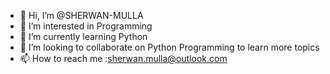 - 👋 Hi, I’m @SHERWAN-MULLA
- 👀 I’m interested in Programming
- 🌱 I’m currently learning Python
- 💞️ I’m looking to collaborate on Python Programming to learn more topics
- 📫 How to reach me :sherwan.mulla@outlook.com

<!---
SHERWAN-MULLA/SHERWAN-MULLA is a ✨ special ✨ repository because its `README.md` (this file) appears on your GitHub profile.
You can click the Preview link to take a look at your changes.
--->
